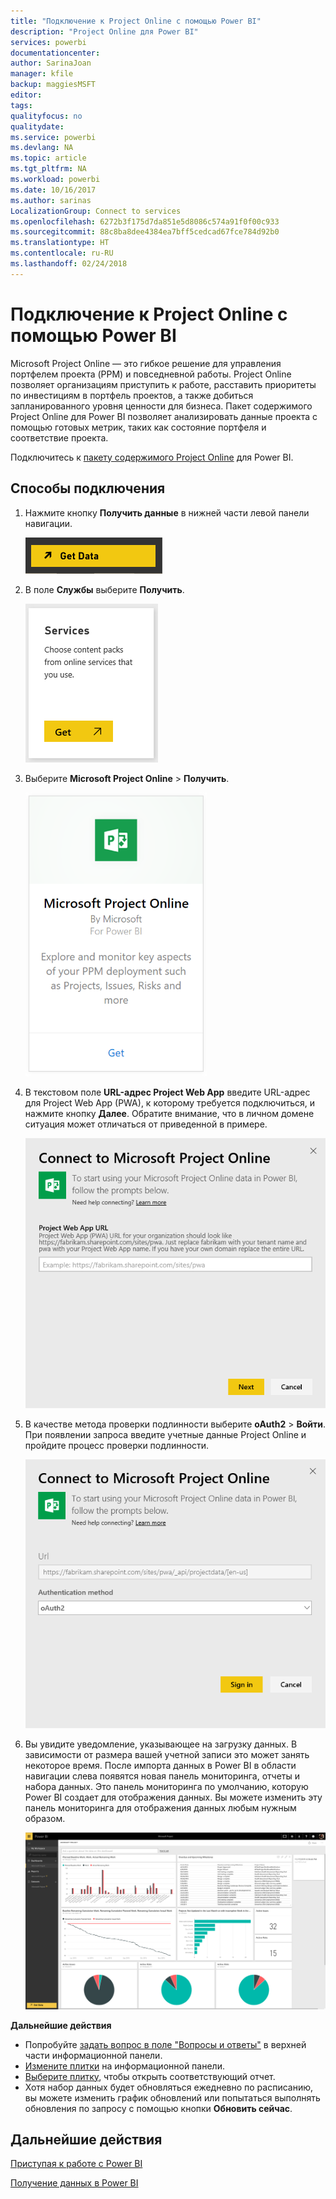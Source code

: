 ```yaml
---
title: "Подключение к Project Online с помощью Power BI"
description: "Project Online для Power BI"
services: powerbi
documentationcenter: 
author: SarinaJoan
manager: kfile
backup: maggiesMSFT
editor: 
tags: 
qualityfocus: no
qualitydate: 
ms.service: powerbi
ms.devlang: NA
ms.topic: article
ms.tgt_pltfrm: NA
ms.workload: powerbi
ms.date: 10/16/2017
ms.author: sarinas
LocalizationGroup: Connect to services
ms.openlocfilehash: 6272b3f175d7da851e5d8086c574a91f0f00c933
ms.sourcegitcommit: 88c8ba8dee4384ea7bff5cedcad67fce784d92b0
ms.translationtype: HT
ms.contentlocale: ru-RU
ms.lasthandoff: 02/24/2018
---
```

# <a name="connect-to-project-online-with-power-bi"></a>Подключение к Project Online с помощью Power BI
Microsoft Project Online — это гибкое решение для управления портфелем проекта (PPM) и повседневной работы. Project Online позволяет организациям приступить к работе, расставить приоритеты по инвестициям в портфель проектов, а также добиться запланированного уровня ценности для бизнеса. Пакет содержимого Project Online для Power BI позволяет анализировать данные проекта с помощью готовых метрик, таких как состояние портфеля и соответствие проекта.

Подключитесь к [пакету содержимого Project Online](https://app.powerbi.com/getdata/services/project-online) для Power BI.

## <a name="how-to-connect"></a>Способы подключения
1. Нажмите кнопку **Получить данные** в нижней части левой панели навигации.
   
    ![](media/service-connect-to-project-online/getdata.png)
2. В поле **Службы** выберите **Получить**.
   
   ![](media/service-connect-to-project-online/services.png)
3. Выберите **Microsoft Project Online** \> **Получить**.
   
   ![](media/service-connect-to-project-online/mproject.png)
4. В текстовом поле **URL-адрес Project Web App** введите URL-адрес для Project Web App (PWA), к которому требуется подключиться, и нажмите кнопку **Далее**. Обратите внимание, что в личном домене ситуация может отличаться от приведенной в примере.
   
    ![](media/service-connect-to-project-online/params.png)
5. В качестве метода проверки подлинности выберите **oAuth2** \> **Войти**. При появлении запроса введите учетные данные Project Online и пройдите процесс проверки подлинности.
   
    ![](media/service-connect-to-project-online/creds.png)
6. Вы увидите уведомление, указывающее на загрузку данных. В зависимости от размера вашей учетной записи это может занять некоторое время. После импорта данных в Power BI в области навигации слева появятся новая панель мониторинга, отчеты и набора данных. Это панель мониторинга по умолчанию, которую Power BI создает для отображения данных. Вы можете изменить эту панель мониторинга для отображения данных любым нужным образом.
   
   ![](media/service-connect-to-project-online/dashboard2.png)

**Дальнейшие действия**

* Попробуйте [задать вопрос в поле "Вопросы и ответы"](power-bi-q-and-a.md) в верхней части информационной панели.
* [Измените плитки](service-dashboard-edit-tile.md) на информационной панели.
* [Выберите плитку](service-dashboard-tiles.md), чтобы открыть соответствующий отчет.
* Хотя набор данных будет обновляться ежедневно по расписанию, вы можете изменить график обновлений или попытаться выполнять обновления по запросу с помощью кнопки **Обновить сейчас**.

## <a name="next-steps"></a>Дальнейшие действия
[Приступая к работе с Power BI](service-get-started.md)

[Получение данных в Power BI](service-get-data.md)

